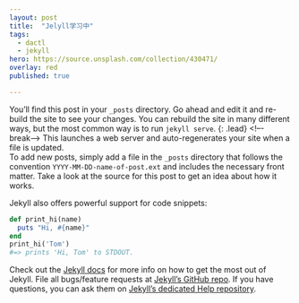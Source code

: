 ```yaml
---
layout: post
title:  "Jelyll学习中"
tags:
  - dactl
  - jekyll
hero: https://source.unsplash.com/collection/430471/
overlay: red
published: true

---
```

You’ll find this post in your `_posts` directory. Go ahead and edit it and re-build the site to see your changes. You can rebuild the site in many different ways, but the most common way is to run `jekyll serve`.
{: .lead}
<!–-break-–>
This launches a web server and auto-regenerates your site when a file is updated.  
To add new posts, simply add a file in the `_posts` directory that follows the convention `YYYY-MM-DD-name-of-post.ext` and includes the necessary front matter. Take a look at the source for this post to get an idea about how it works.

Jekyll also offers powerful support for code snippets:

~~~ruby
def print_hi(name)
  puts "Hi, #{name}"
end
print_hi('Tom')
#=> prints 'Hi, Tom' to STDOUT.
~~~

Check out the [Jekyll docs][jekyll] for more info on how to get the most out of Jekyll. File all bugs/feature requests at [Jekyll’s GitHub repo][jekyll-gh]. If you have questions, you can ask them on [Jekyll’s dedicated Help repository][jekyll-help].

[jekyll]:      http://jekyllrb.com
[jekyll-gh]:   https://github.com/jekyll/jekyll
[jekyll-help]: https://github.com/jekyll/jekyll-help
